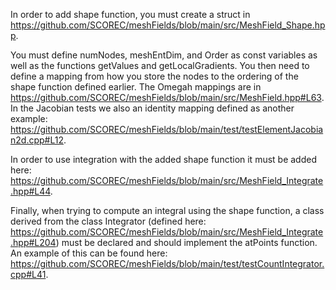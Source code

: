 In order to add shape function, you must create a struct in
https://github.com/SCOREC/meshFields/blob/main/src/MeshField_Shape.hpp.

You must define numNodes, meshEntDim, and Order as const variables as well as the functions
getValues and getLocalGradients. You then need to define a mapping from how you store the
nodes to the ordering of the shape function defined earlier. The Omegah mappings are in
https://github.com/SCOREC/meshFields/blob/main/src/MeshField.hpp#L63. In the Jacobian
tests we also an identity mapping defined as another example:
https://github.com/SCOREC/meshFields/blob/main/test/testElementJacobian2d.cpp#L12.

In order to use integration with the added shape function it must be added here:
https://github.com/SCOREC/meshFields/blob/main/src/MeshField_Integrate.hpp#L44.

Finally, when trying to compute an integral using the shape function, a class derived from the
class Integrator (defined here:
https://github.com/SCOREC/meshFields/blob/main/src/MeshField_Integrate.hpp#L204) must be
declared and should implement the atPoints function. An example of this can be found here:
https://github.com/SCOREC/meshFields/blob/main/test/testCountIntegrator.cpp#L41.

